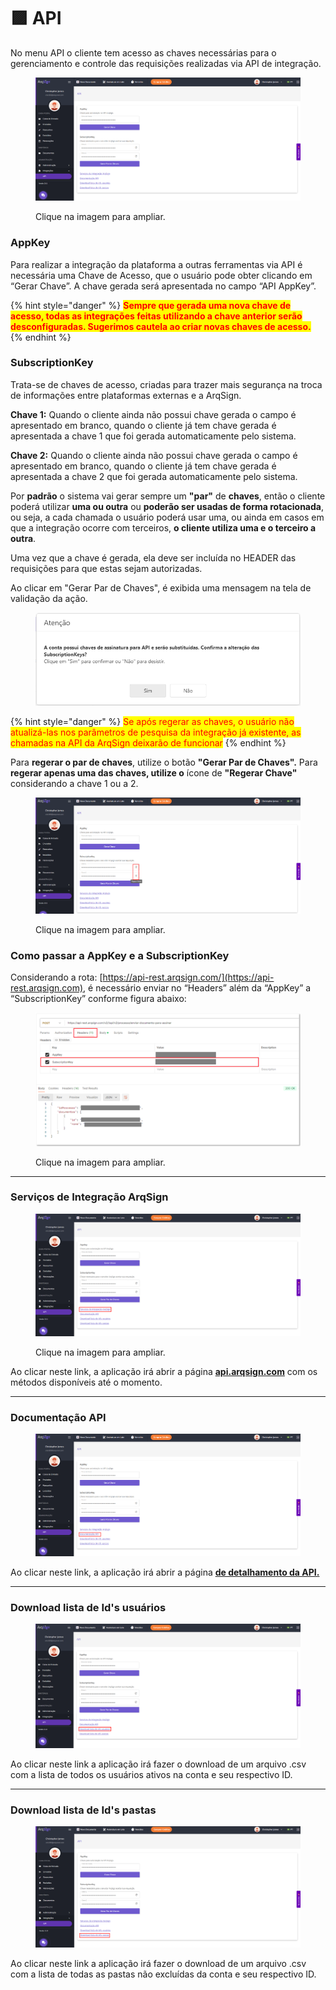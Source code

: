 # 🟪 API

No menu API o cliente tem acesso as chaves necessárias para o gerenciamento e controle das requisições realizadas via API de integração.

<figure><img src="../../../.gitbook/assets/image (256).png" alt=""><figcaption><p>Clique na imagem para ampliar.</p></figcaption></figure>

### **AppKey**

Para realizar a integração da plataforma a outras ferramentas via API é necessária uma Chave de Acesso,  que o usuário pode obter clicando em “Gerar Chave”. A chave gerada será apresentada no campo “API AppKey”.

{% hint style="danger" %}
<mark style="color:red;">**Sempre que gerada uma nova chave de acesso, todas as integrações feitas utilizando a chave anterior serão desconfiguradas. Sugerimos cautela ao criar novas chaves de acesso.**</mark>
{% endhint %}

### **SubscriptionKey**

Trata-se de chaves de acesso, criadas para trazer mais segurança na troca de informações entre plataformas externas e a ArqSign. &#x20;

**Chave 1:** Quando o cliente ainda não possui chave gerada o campo é apresentado em branco, quando o cliente já tem chave gerada é apresentada a chave 1 que foi gerada automaticamente pelo sistema.

**Chave 2:** Quando o cliente ainda não possui chave gerada o campo é apresentado em branco, quando o cliente já tem chave gerada é apresentada a chave 2 que foi gerada automaticamente pelo sistema.

Por **padrão** o sistema vai gerar sempre um **"par"** de **chaves**, então o cliente poderá utilizar **uma ou outra** ou **poderão ser usadas de forma rotacionada**, ou seja, a cada chamada o usuário poderá usar uma, ou ainda em casos em que a integração ocorre com terceiros, **o cliente utiliza uma e o terceiro a outra**.

Uma vez que a chave é gerada, ela deve ser incluída no HEADER das requisições para que estas sejam autorizadas.

Ao clicar em "Gerar Par de Chaves", é exibida uma mensagem na tela de validação da ação.

<figure><img src="../../../.gitbook/assets/image (257).png" alt=""><figcaption></figcaption></figure>

{% hint style="danger" %}
<mark style="color:red;">Se após regerar as chaves, o usuário não atualizá-las nos parâmetros de pesquisa da integração já existente, as chamadas na API da ArqSign deixarão de funcionar</mark>
{% endhint %}

Para **regerar o par de chaves**, utilize o botão **"Gerar Par de Chaves".** Para **regerar apenas uma das chaves, utilize o** ícone de **"Regerar Chave"** considerando a chave 1 ou a 2.

<figure><img src="../../../.gitbook/assets/image (258).png" alt=""><figcaption><p>Clique na imagem para ampliar.</p></figcaption></figure>

### Como passar a AppKey e a SubscriptionKey

Considerando a rota: [https://api-rest.arqsign.com/](https://api-rest.arqsign.com), é necessário enviar no “Headers” além da “AppKey” a “SubscriptionKey” conforme figura abaixo:

<figure><img src="../../../.gitbook/assets/image (25).png" alt=""><figcaption><p>Clique na imagem para ampliar.</p></figcaption></figure>

***

### Serviços de Integração ArqSign

<figure><img src="../../../.gitbook/assets/image (52).png" alt=""><figcaption><p>Clique na imagem para ampliar.</p></figcaption></figure>

Ao clicar neste link, a aplicação irá abrir a página [**api.arqsign.com**](https://api.arqsign.com/index.html) com os métodos disponíveis até o momento.

***

### Documentação API

<figure><img src="../../../.gitbook/assets/image (53).png" alt=""><figcaption></figcaption></figure>

Ao clicar neste link, a aplicação irá abrir a página [**de detalhamento da API.**](../)

***

### Download lista de Id's usuários

<figure><img src="../../../.gitbook/assets/image (50).png" alt=""><figcaption></figcaption></figure>

Ao clicar neste link a aplicação irá fazer o download de um arquivo .csv com a lista de todos os usuários ativos na conta e seu respectivo ID.

***

### Download lista de Id's pastas

<figure><img src="../../../.gitbook/assets/image (51).png" alt=""><figcaption></figcaption></figure>

Ao clicar neste link a aplicação irá fazer o download de um arquivo .csv com a lista de todas as pastas não excluídas da conta e seu respectivo ID.
